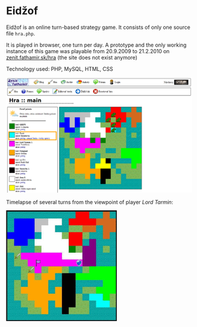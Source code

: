Eidžof
======

Eidžof is an online turn-based strategy game. It consists of only one source file `hra.php`. 

It is played in browser, one turn per day. A prototype and the only working instance of this game was playable from 20.9.2009 to 21.2.2010 on [zenit.fathamir.sk/hra](http://zenit.fathamir.sk/hra) (the site does not exist anymore)

Technology used: PHP, MySQL, HTML, CSS

![screenshot](screenshot-hry_2009-10-4.png)

Timelapse of several turns from the viewpoint of player *Lord Tarmin*:

![timelapse](mapa.gif)